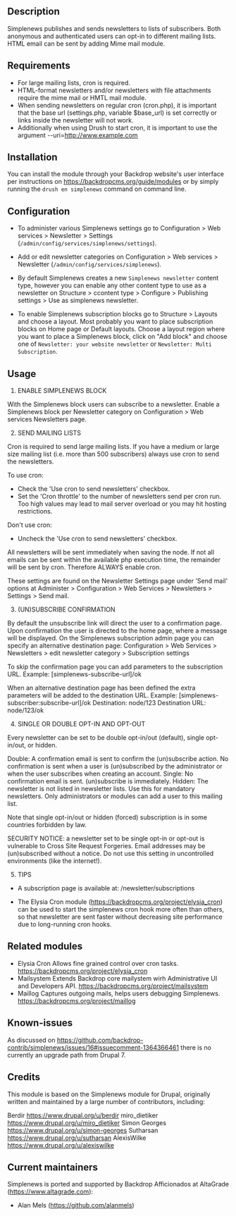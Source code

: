 
Description
-----------

Simplenews publishes and sends newsletters to lists of subscribers. Both anonymous and authenticated users can opt-in to different mailing lists. HTML email can be sent by adding Mime mail module.


Requirements
------------

 * For large mailing lists, cron is required.
 * HTML-format newsletters and/or newsletters with file attachments require the mime mail or HMTL mail module.
 * When sending newsletters on regular cron (cron.php), it is important that the base url (settings.php, variable $base_url) is set correctly or links inside the newsletter will not work.
 * Additionally when using Drush to start cron, it is important to use the argument --uri=http://www.example.com


Installation
------------

You can install the module through your Backdrop website's user interface per instructions on https://backdropcms.org/guide/modules or by simply running the `drush en simplenews` command on command line.

Configuration
-------------


* To administer various Simplenews settings go to Configuration > Web services > Newsletter > Settings  (`/admin/config/services/simplenews/settings`).

* Add or edit newsletter categories on Configuration > Web services > Newsletter (`/admin/config/services/simplenews`).

* By default Simplenews creates a new `Simplenews newsletter` content type, however you can enable any other content type to use as a newsletter on Structure > ccontent type > Configure > Publishing settings > Use as simplenews newsletter.

* To enable Simplenews subscription blocks go to Structure > Layouts and choose a layout. Most probably you want to place subscription blocks on Home page or Default layouts. Choose a layout region where you want to place a Simplenews block, click on "Add block" and choose one of `Newsletter: your website newsletter` or `Newsletter: Multi Subscription`.


Usage
-----

1. ENABLE SIMPLENEWS BLOCK

With the Simplenews block users can subscribe to a newsletter. Enable a Simplenews block per Newsletter category on Configuration > Web services Newsletters page.

2. SEND MAILING LISTS

Cron is required to send large mailing lists. If you have a medium or large size mailing list (i.e. more than 500 subscribers) always use cron to send the newsletters.

To use cron:
  * Check the 'Use cron to send newsletters' checkbox.
  * Set the 'Cron throttle' to the number of newsletters send per cron run. Too high values may lead to mail server overload or you may hit hosting restrictions.

Don't use cron:
  * Uncheck the 'Use cron to send newsletters' checkbox.

All newsletters will be sent immediately when saving the node. If not all emails can be sent within the available php execution time, the remainder will be sent by cron. Therefore ALWAYS enable cron.

These settings are found on the Newsletter Settings page under 'Send mail' options at Administer > Configuration > Web Services > Newsletters > Settings > Send mail.

3. (UN)SUBSCRIBE CONFIRMATION

By default the unsubscribe link will direct the user to a confirmation page. Upon confirmation the user is directed to the home page, where a message will be displayed. On the Simplenews subscription admin page you can specify an alternative destination page: Configuration > Web Services > Newsletters > edit newsletter category > Subscription settings

To skip the confirmation page you can add parameters to the subscription URL.
  Example: [simplenews-subscribe-url]/ok

When an alternative destination page has been defined the extra parameters will be added to the destination URL.
  Example: [simplenews-subscriber:subscribe-url]/ok
  Destination: node/123
  Destination URL: node/123/ok

4. SINGLE OR DOUBLE OPT-IN AND OPT-OUT

Every newsletter can be set to be double opt-in/out (default), single opt-in/out, or hidden.

  Double: A confirmation email is sent to confirm the (un)subscribe action. No confirmation is sent when a user is (un)subscribed by the administrator or when the user subscribes when creating an account.
  Single: No confirmation email is sent. (un)subscribe is immediately.
  Hidden: The newsletter is not listed in newsletter lists. Use this for mandatory newsletters. Only administrators or modules can add a user to this mailing list.

Note that single opt-in/out or hidden (forced) subscription is in some countries forbidden by law.

SECURITY NOTICE: a newsletter set to be single opt-in or opt-out is vulnerable to Cross Site Request Forgeries. Email addresses may be (un)subscribed without a notice. Do not use this setting in uncontrolled environments (like the internet!).

5. TIPS

* A subscription page is available at: /newsletter/subscriptions

* The Elysia Cron module (https://backdropcms.org/project/elysia_cron) can be used to start the simplenews cron hook more often than others, so that newsletter are sent faster without decreasing site performance due to long-running cron hooks.


Related modules
------------

 * Elysia Cron
   Allows fine grained control over cron tasks.
   https://backdropcms.org/project/elysia_cron
 * Mailsystem
   Extends Backdrop core mailystem wirh Administrative UI and Developers API.
   https://backdropcms.org/project/mailsystem
 * Maillog
   Captures outgoing mails, helps users debugging Simplenews.
   https://backdropcms.org/project/maillog


Known-issues
------------
As discussed on https://github.com/backdrop-contrib/simplenews/issues/16#issuecomment-1364366461 there is no currently an upgrade path from Drupal 7. 


Credits
-------

This module is based on the Simplenews module for Drupal, originally written and maintained by a large number of contributors, including:

Berdir https://www.drupal.org/u/berdir
miro_dietiker https://www.drupal.org/u/miro_dietiker
Simon Georges https://www.drupal.org/u/simon-georges
Sutharsan https://www.drupal.org/u/sutharsan
AlexisWilke https://www.drupal.org/u/alexiswilke

Current maintainers
-------------------

Simplenews is ported and supported by Backdrop Afficionados at AltaGrade (https://www.altagrade.com):

* Alan Mels (https://github.com/alanmels)
